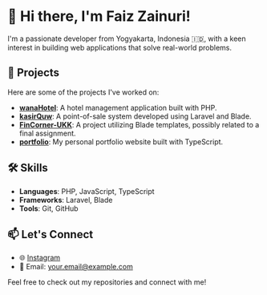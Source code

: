 # 👋 Hi there, I'm Faiz Zainuri!

I'm a passionate developer from Yogyakarta, Indonesia 🇮🇩, with a keen interest in building web applications that solve real-world problems.

## 🚀 Projects

Here are some of the projects I've worked on:

- [**wanaHotel**](https://github.com/zainuriss/wanaHotel): A hotel management application built with PHP.
- [**kasirQuw**](https://github.com/zainuriss/kasirQuw): A point-of-sale system developed using Laravel and Blade.
- [**FinCorner-UKK**](https://github.com/zainuriss/FinCorner-UKK): A project utilizing Blade templates, possibly related to a final assignment.
- [**portfolio**](https://github.com/zainuriss/portfolio): My personal portfolio website built with TypeScript.

## 🛠️ Skills

- **Languages**: PHP, JavaScript, TypeScript
- **Frameworks**: Laravel, Blade
- **Tools**: Git, GitHub

## 📫 Let's Connect

- 🌐 [Instagram](https://instagram.com/zainuriss_)
- 📧 Email: [your.email@example.com](mailto:your.email@example.com)

Feel free to check out my repositories and connect with me!
